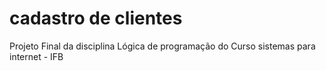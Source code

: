 # cadastro de clientes

Projeto Final da disciplina Lógica de programação do Curso sistemas para internet - IFB
